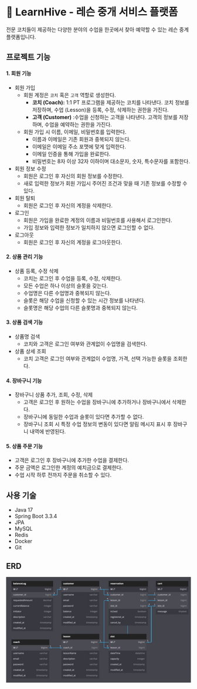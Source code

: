 # 🍯 LearnHive - 레슨 중개 서비스 플랫폼
전문 코치들이 제공하는 다양한 분야의 수업을 한곳에서 찾아 예약할 수 있는 레슨 중계 플랫폼입니다.


## 프로젝트 기능

#### 1. 회원 기능

- 회원 가입
    - 회원 계정은 `코치` 혹은 `고객` 역할로 생성한다.
        - **코치 (Coach):** 1:1 PT 프로그램을 제공하는 코치를 나타낸다. 코치 정보를 저장하며, 수업 (Lesson)을 등록, 수정, 삭제하는 권한을 가진다.
        - **고객 (Customer)** :수업을 신청하는 고객을 나타낸다. 고객의 정보를 저장하며, 수업을 예약하는 권한을 가진다.
    - 회원 가입 시 이름, 이메일, 비밀번호를 입력한다.
        - 이름과 이메일은 기존 회원과 중복되지 않는다.
        - 이메일은 이메일 주소 포맷에 맞게 입력한다.
        - 이메일 인증을 통해 가입을 완료한다.
        - 비밀번호는 8자 이상 32자 이하이며 대소문자, 숫자, 특수문자를 포함한다.
- 회원 정보 수정
    - 회원은 로그인 후 자신의 회원 정보를 수정한다.
    - 새로 입력한 정보가 회원 가입시 주어진 조건과 맞을 때 기존 정보를 수정할 수 있다.
- 회원 탈퇴
    - 회원은 로그인 후 자신의 계정을 삭제한다.
- 로그인
    - 회원은 가입을 완료한 계정의 이름과 비밀번호를 사용해서 로그인한다.
    - 가입 정보와 입력한 정보가 일치하지 않으면 로그인할 수 없다.
- 로그아웃
    - 회원은 로그인 후 자신의 계정을 로그아웃한다.

#### 2. 상품 관리 기능

- 상품 등록, 수정 삭제
    - 코치는 로그인 후 수업을 등록, 수정, 삭제한다.
    - 모든 수업은 하나 이상의 슬롯을 갖는다.
    - 수업명은 다른 수업명과 중복되지 않는다.
    - 슬롯은 해당 수업을 신청할 수 있는 시간 정보를 나타낸다.
    - 슬롯명은 해당 수업의 다른 슬롯명과 중복되지 않는다.

#### 3. 상품 검색 기능

- 상품명 검색
    - 코치와 고객은 로그인 여부와 관계없이 수업명을 검색한다.
- 상품 상세 조회
    - 코치 고객은 로그인 여부와 관계없이 수업명, 가격, 선택 가능한 슬롯을 조회한다.

#### 4. 장바구니 기능

- 장바구니 상품 추가, 조회, 수정, 삭제
    - 고객은 로그인 후 원하는 수업을 장바구니에 추가하거나 장바구니에서 삭제한다.
    - 장바구니에 동일한 수업과 슬롯이 있다면 추가할 수 없다.
    - 장바구니 조회 시 특정 수업 정보의 변동이 있다면 알림 메시지 표시 후 장바구니 내역에 반영된다.

#### 5. 상품 주문 기능

- 고객은 로그인 후 장바구니에 추가한 수업을 결제한다.
- 주문 금액은 로그인한 계정의 예치금으로 결제한다.
- 수업 시작 하루 전까지 주문을 취소할 수 있다.


## 사용 기술

- Java 17
- Spring Boot 3.3.4
- JPA
- MySQL
- Redis
- Docker
- Git

## ERD
![ERD.png](ERD.png)
